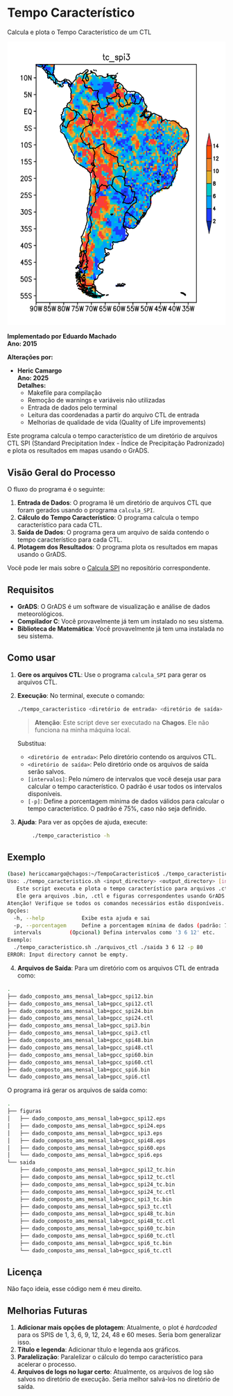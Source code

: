 # Tempo Característico

Calcula e plota o Tempo Característico de um CTL

![SPI](src/pics/tc_spi3.png)

**Implementado por Eduardo Machado**  
**Ano: 2015**

**Alterações por:**
- **Heric Camargo**  
  **Ano: 2025**  
  **Detalhes:**
  - Makefile para compilação
  - Remoção de warnings e variáveis não utilizadas
  - Entrada de dados pelo terminal
  - Leitura das coordenadas a partir do arquivo CTL de entrada
  - Melhorias de qualidade de vida (Quality of Life improvements)

Este programa calcula o tempo característico de um diretório de arquivos CTL SPI (Standard Precipitation Index - Índice de Precipitação Padronizado) e plota os resultados em mapas usando o GrADS.

## Visão Geral do Processo

O fluxo do programa é o seguinte:

1. **Entrada de Dados**: O programa lê um diretório de arquivos CTL que foram gerados usando o programa `calcula_SPI`. 
2. **Cálculo do Tempo Característico**: O programa calcula o tempo característico para cada CTL.
3. **Saída de Dados**: O programa gera um arquivo de saída contendo o tempo característico para cada CTL.
4. **Plotagem dos Resultados**: O programa plota os resultados em mapas usando o GrADS.

Você pode ler mais sobre o [Calcula SPI](https://github.com/herijooj/calcula_SPI) no repositório correspondente.

## Requisitos

- **GrADS**: O GrADS é um software de visualização e análise de dados meteorológicos.
- **Compilador C**: Você provavelmente já tem um instalado no seu sistema.
- **Biblioteca de Matemática**: Você provavelmente já tem uma instalada no seu sistema.

## Como usar

1. **Gere os arquivos CTL**: Use o programa `calcula_SPI` para gerar os arquivos CTL.

2. **Execução**:
   No terminal, execute o comando:

   ```bash
   ./tempo_caracteristico <diretório de entrada> <diretório de saída> [intervalos] [-p]
   ```

   > **Atenção**: Este script deve ser executado na **Chagos**. Ele não funciona na minha máquina local.

    Substitua:
    - `<diretório de entrada>`: Pelo diretório contendo os arquivos CTL.
    - `<diretório de saída>`: Pelo diretório onde os arquivos de saída serão salvos.
    - `[intervalos]`: Pelo número de intervalos que você deseja usar para calcular o tempo característico. O padrão é usar todos os intervalos disponíveis.
    - `[-p]`: Define a porcentagem mínima de dados válidos para calcular o tempo característico. O padrão é 75%, caso não seja definido.

3. **Ajuda**:
      Para ver as opções de ajuda, execute:

```bash
        ./tempo_caracteristico -h
```

## Exemplo

```bash
(base) hericcamargo@chagos:~/TempoCaracteristico$ ./tempo_caracteristico.sh 
Uso: ./tempo_caracteristico.sh <input_directory> <output_directory> [intervals] [options]
   Este script executa e plota o tempo característico para arquivos .ctl contendo '_spi'.
   Ele gera arquivos .bin, .ctl e figuras correspondentes usando GrADS.
Atenção! Verifique se todos os comandos necessários estão disponíveis.
Opções:
  -h, --help            Exibe esta ajuda e sai
  -p, --porcentagem     Define a porcentagem mínima de dados (padrão: 75)
  intervals         (Opcional) Defina intervalos como '3 6 12' etc.
Exemplo:
  ./tempo_caracteristico.sh ./arquivos_ctl ./saida 3 6 12 -p 80
ERROR: Input directory cannot be empty.
```

4. **Arquivos de Saída**:
   Para um diretório com os arquivos CTL de entrada como:

```bash
.
├── dado_composto_ams_mensal_lab+gpcc_spi12.bin
├── dado_composto_ams_mensal_lab+gpcc_spi12.ctl
├── dado_composto_ams_mensal_lab+gpcc_spi24.bin
├── dado_composto_ams_mensal_lab+gpcc_spi24.ctl
├── dado_composto_ams_mensal_lab+gpcc_spi3.bin
├── dado_composto_ams_mensal_lab+gpcc_spi3.ctl
├── dado_composto_ams_mensal_lab+gpcc_spi48.bin
├── dado_composto_ams_mensal_lab+gpcc_spi48.ctl
├── dado_composto_ams_mensal_lab+gpcc_spi60.bin
├── dado_composto_ams_mensal_lab+gpcc_spi60.ctl
├── dado_composto_ams_mensal_lab+gpcc_spi6.bin
└── dado_composto_ams_mensal_lab+gpcc_spi6.ctl
```

   O programa irá gerar os arquivos de saída como:

```bash
.
├── figuras
│   ├── dado_composto_ams_mensal_lab+gpcc_spi12.eps
│   ├── dado_composto_ams_mensal_lab+gpcc_spi24.eps
│   ├── dado_composto_ams_mensal_lab+gpcc_spi3.eps
│   ├── dado_composto_ams_mensal_lab+gpcc_spi48.eps
│   ├── dado_composto_ams_mensal_lab+gpcc_spi60.eps
│   └── dado_composto_ams_mensal_lab+gpcc_spi6.eps
└── saida
    ├── dado_composto_ams_mensal_lab+gpcc_spi12_tc.bin
    ├── dado_composto_ams_mensal_lab+gpcc_spi12_tc.ctl
    ├── dado_composto_ams_mensal_lab+gpcc_spi24_tc.bin
    ├── dado_composto_ams_mensal_lab+gpcc_spi24_tc.ctl
    ├── dado_composto_ams_mensal_lab+gpcc_spi3_tc.bin
    ├── dado_composto_ams_mensal_lab+gpcc_spi3_tc.ctl
    ├── dado_composto_ams_mensal_lab+gpcc_spi48_tc.bin
    ├── dado_composto_ams_mensal_lab+gpcc_spi48_tc.ctl
    ├── dado_composto_ams_mensal_lab+gpcc_spi60_tc.bin
    ├── dado_composto_ams_mensal_lab+gpcc_spi60_tc.ctl
    ├── dado_composto_ams_mensal_lab+gpcc_spi6_tc.bin
    └── dado_composto_ams_mensal_lab+gpcc_spi6_tc.ctl
```

## Licença

Não faço ideia, esse código nem é meu direito.

## Melhorias Futuras

1. **Adicionar mais opções de plotagem**: Atualmente, o plot é *hardcoded* para os SPIS de 1, 3, 6, 9, 12, 24, 48 e 60 meses. Seria bom generalizar isso.
2. **Título e legenda**: Adicionar título e legenda aos gráficos.
3. **Paralelização**: Paralelizar o cálculo do tempo característico para acelerar o processo.
4. **Arquivos de logs no lugar certo**: Atualmente, os arquivos de log são salvos no diretório de execução. Seria melhor salvá-los no diretório de saída.
